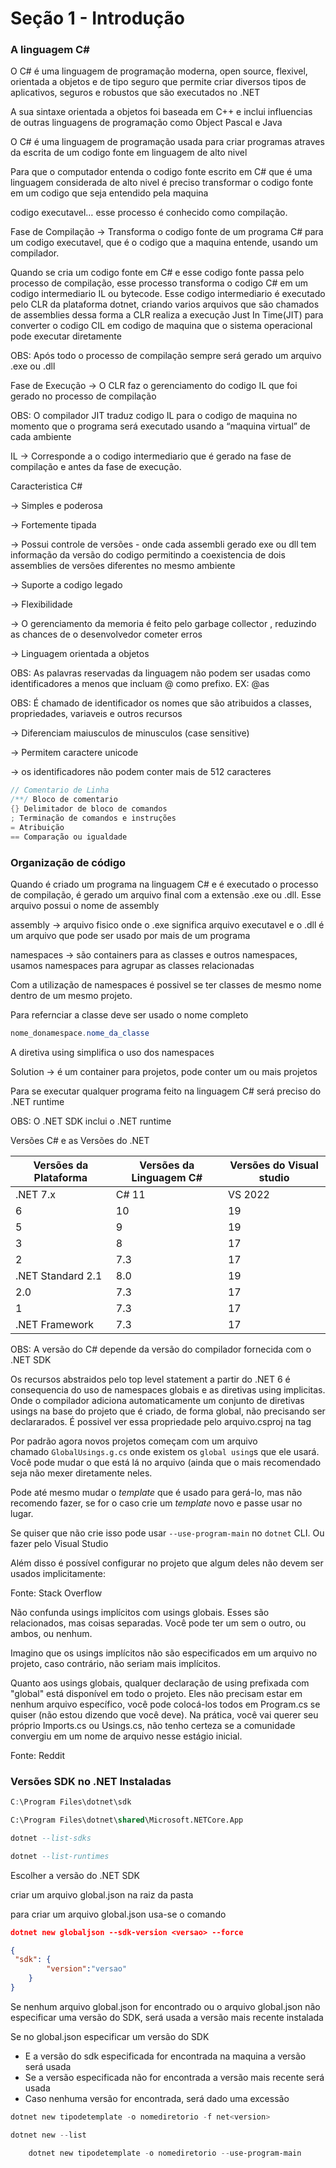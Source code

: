 # Seção 1 - Introdução

### A linguagem C#

O C# é uma linguagem de programação moderna, open source, flexivel, orientada a objetos e de tipo seguro que permite criar diversos tipos de aplicativos, seguros e robustos que são executados no .NET

A sua sintaxe orientada a objetos foi baseada em C++ e inclui influencias de outras linguagens de programação como Object Pascal e Java

O C# é uma linguagem de programação usada para criar programas atraves da escrita de um codigo fonte em linguagem de alto nivel

Para que o computador entenda o codigo fonte escrito em C# que é uma linguagem considerada de alto nivel é preciso transformar o codigo fonte em um codigo que seja entendido pela maquina 

codigo executavel… esse processo é conhecido como compilação.

Fase de Compilação → Transforma o codigo fonte de um programa C# para um codigo executavel, que é o codigo que a maquina entende, usando um compilador.

Quando se cria um codigo fonte em C# e esse codigo fonte passa pelo processo de compilação,  esse processo transforma o codigo C# em um codigo intermediario IL ou bytecode. Esse codigo intermediario é executado pelo CLR da plataforma dotnet, criando varios arquivos que são chamados de assemblies dessa forma a CLR realiza a execução Just In Time(JIT) para converter o codigo CIL em codigo de maquina que o sistema operacional pode executar diretamente

OBS: Após todo o processo de compilação sempre será gerado um arquivo .exe ou .dll

Fase de Execução → O CLR faz o gerenciamento do codigo IL que foi gerado no processo de compilação

OBS: O compilador JIT traduz codigo IL para o codigo de maquina no momento que o programa será executado usando a “maquina virtual” de cada ambiente 

IL → Corresponde a o codigo intermediario que é gerado na fase de compilação e antes da fase de execução.

Caracteristica C# 

→ Simples e poderosa

→ Fortemente tipada

→ Possui controle de versões - onde cada assembli gerado exe ou dll tem informação da versão do codigo permitindo a coexistencia de dois assemblies de versões diferentes no mesmo ambiente

→ Suporte a codigo legado

→ Flexibilidade

→ O gerenciamento da memoria é feito pelo garbage collector , reduzindo as chances de o desenvolvedor cometer erros

→ Linguagem orientada a objetos

OBS: As palavras reservadas da linguagem não podem ser usadas como identificadores a menos que incluam @ como prefixo. EX: @as

OBS: É chamado de identificador os nomes que são atribuidos a classes, propriedades, variaveis e outros recursos

→ Diferenciam maiusculos de minusculos (case sensitive)

→ Permitem caractere unicode

→ os identificadores não podem conter mais de 512 caracteres

```csharp
// Comentario de Linha
/**/ Bloco de comentario
{} Delimitador de bloco de comandos 
; Terminação de comandos e instruções
= Atribuição
== Comparação ou igualdade
```

### Organização de código

Quando é criado um programa na linguagem C# e é executado o processo de compilação, é gerado um arquivo final com a extensão .exe ou .dll. Esse arquivo possui o nome de assembly

assembly → arquivo fisico onde o .exe significa arquivo executavel e o .dll é um arquivo que pode ser usado por mais de um programa

namespaces → são containers para as classes e outros namespaces, usamos namespaces para agrupar as classes relacionadas

Com a utilização de namespaces é possivel se ter classes de mesmo nome dentro de  um mesmo projeto.

Para refernciar a classe deve ser usado o nome completo

```csharp
nome_donamespace.nome_da_classe
```

A diretiva using simplifica o uso dos namespaces

Solution → é um container para projetos, pode conter um ou mais projetos

Para se executar qualquer programa feito na linguagem C# será preciso do .NET runtime

OBS: O .NET SDK inclui o .NET runtime

Versões C# e as Versões do .NET

| Versões da Plataforma | Versões da Linguagem C# | Versões do Visual studio |
| --- | --- | --- |
| .NET 7.x | C# 11 | VS 2022 |
| 6 | 10 | 19 |
| 5 | 9 | 19 |
| 3 | 8 | 17 |
| 2 | 7.3 | 17 |
| .NET Standard 2.1 | 8.0 | 19 |
| 2.0 | 7.3 | 17 |
| 1 | 7.3 | 17 |
| .NET Framework | 7.3 | 17 |

OBS: A versão do C# depende da versão do compilador fornecida com o .NET SDK

Os recursos abstraidos pelo top level statement a partir do .NET 6 é consequencia do uso de namespaces globais e as diretivas using implicitas. Onde o compilador adiciona automaticamente um conjunto de diretivas usings na base do projeto que é criado, de forma global, não precisando ser declararados. É possivel ver essa propriedade pelo arquivo.csproj na tag <InplicitUsings></InplicitUsings>

Por padrão agora novos projetos começam com um arquivo chamado `GlobalUsings.g.cs` onde existem os `global using`s que ele usará. Você pode mudar o que está lá no arquivo (ainda que o mais recomendado seja não mexer diretamente neles.

Pode até mesmo mudar o *template* que é usado para gerá-lo, mas não recomendo fazer, se for o caso crie um *template* novo e passe usar no lugar.

Se quiser que não crie isso pode usar `--use-program-main` no `dotnet` CLI. Ou fazer pelo Visual Studio

Além disso é possível configurar no projeto que algum deles não devem ser usados implicitamente:

Fonte: Stack Overflow

Não confunda usings implícitos com usings globais. Esses são relacionados, mas coisas separadas. Você pode ter um sem o outro, ou ambos, ou nenhum.

Imagino que os usings implícitos não são especificados em um arquivo no projeto, caso contrário, não seriam mais implícitos.

Quanto aos usings globais, qualquer declaração de using prefixada com "global" está disponível em todo o projeto. Eles não precisam estar em nenhum arquivo específico, você pode colocá-los todos em Program.cs se quiser (não estou dizendo que você deve). Na prática, você vai querer seu próprio Imports.cs ou Usings.cs, não tenho certeza se a comunidade convergiu em um nome de arquivo nesse estágio inicial.

Fonte: Reddit

### Versões SDK no .NET Instaladas

```powershell
C:\Program Files\dotnet\sdk
```

```sql
C:\Program Files\dotnet\shared\Microsoft.NETCore.App
```

```sql
dotnet --list-sdks
```

```sql
dotnet --list-runtimes
```

Escolher a versão do .NET SDK

criar um arquivo global.json na raiz da pasta

para criar um arquivo global.json usa-se o comando 

```json
dotnet new globaljson --sdk-version <versao> --force
```

```json
{
 "sdk": {
		"version":"versao"
	}
}
```

Se nenhum arquivo global.json for encontrado ou o arquivo global.json não especificar uma versão do SDK, será usada a versão mais recente instalada 

Se no global.json especificar um versão do SDK 

- E a versão do sdk especificada for encontrada na maquina a versão será usada
- Se a versão especificada não for encontrada a versão mais recente será usada
- Caso nenhuma versão for encontrada, será dado uma excessão

```powershell
dotnet new tipodetemplate -o nomediretorio -f net<version>
```

```powershell
dotnet new --list
```

```powershell
	dotnet new tipodetemplate -o nomediretorio --use-program-main
```